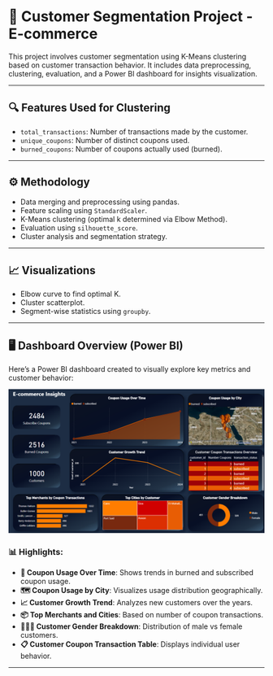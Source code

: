 # 🧠 Customer Segmentation Project - E-commerce

This project involves customer segmentation using K-Means clustering based on customer transaction behavior. It includes data preprocessing, clustering, evaluation, and a Power BI dashboard for insights visualization.


---

## 🔍 Features Used for Clustering

- `total_transactions`: Number of transactions made by the customer.
- `unique_coupons`: Number of distinct coupons used.
- `burned_coupons`: Number of coupons actually used (burned).

---

## ⚙️ Methodology

- Data merging and preprocessing using pandas.
- Feature scaling using `StandardScaler`.
- K-Means clustering (optimal k determined via Elbow Method).
- Evaluation using `silhouette_score`.
- Cluster analysis and segmentation strategy.

---

## 📈 Visualizations

- Elbow curve to find optimal K.
- Cluster scatterplot.
- Segment-wise statistics using `groupby`.

---

## 🖥️ Dashboard Overview (Power BI)

Here’s a Power BI dashboard created to visually explore key metrics and customer behavior:

![E-commerce Insight](https://github.com/Samar-mohammed/Customer-Segmentation-Project---E-commerce/blob/main/E-commerce.png?raw=true)

### 📊 Highlights:

- **📅 Coupon Usage Over Time**: Shows trends in burned and subscribed coupon usage.
- **🗺️ Coupon Usage by City**: Visualizes usage distribution geographically.
- **📈 Customer Growth Trend**: Analyzes new customers over the years.
- **📦 Top Merchants and Cities**: Based on number of coupon transactions.
- **🧑‍🤝‍🧑 Customer Gender Breakdown**: Distribution of male vs female customers.
- **📋 Customer Coupon Transaction Table**: Displays individual user behavior.



---
